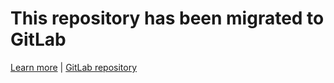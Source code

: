 # This repository has been migrated to GitLab
[Learn more](https://github.com/Anonymous941/Gitlab-Migration) | [GitLab repository](https://gitlab.com/Anonymous941/AutoLoadVoteCountsWithout1kRep)
